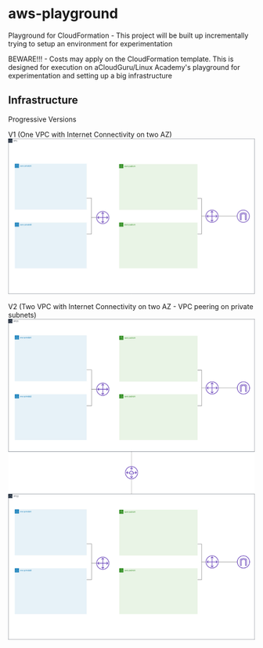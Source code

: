 # aws-playground
Playground for CloudFormation - This project will be built up incrementally trying to setup an environment for experimentation

BEWARE!!! - Costs may apply on the CloudFormation template. This is designed for execution on aCloudGuru/Linux Academy's playground for experimentation and setting up a big infrastructure

## Infrastructure
Progressive Versions

V1 (One VPC with Internet Connectivity on two AZ)
![alt text](10_Infrastructure/aws-playground-infrastructure.jpg "Infra")

V2 (Two VPC with Internet Connectivity on two AZ - VPC peering on private subnets)
![alt text](10_Infrastructure/aws-playground-infrastructure_v2.jpg "Infra")



